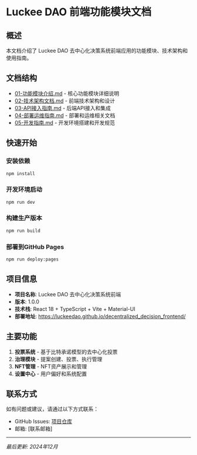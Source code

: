 # Luckee DAO 前端功能模块文档

## 概述

本文档介绍了 Luckee DAO 去中心化决策系统前端应用的功能模块、技术架构和使用指南。

## 文档结构

- [01-功能模块介绍.md](./01-功能模块介绍.md) - 核心功能模块详细说明
- [02-技术架构文档.md](./02-技术架构文档.md) - 前端技术架构和设计
- [03-API接入指南.md](./03-API接入指南.md) - 后端API接入和集成
- [04-部署运维指南.md](./04-部署运维指南.md) - 部署和运维相关文档
- [05-开发指南.md](./05-开发指南.md) - 开发环境搭建和开发规范

## 快速开始

### 安装依赖
```bash
npm install
```

### 开发环境启动
```bash
npm run dev
```

### 构建生产版本
```bash
npm run build
```

### 部署到GitHub Pages
```bash
npm run deploy:pages
```

## 项目信息

- **项目名称**: Luckee DAO 去中心化决策系统前端
- **版本**: 1.0.0
- **技术栈**: React 18 + TypeScript + Vite + Material-UI
- **部署地址**: https://luckeedao.github.io/decentralized_decision_frontend/

## 主要功能

1. **投票系统** - 基于比特承诺模型的去中心化投票
2. **治理模块** - 提案创建、投票、执行管理
3. **NFT管理** - NFT资产展示和管理
4. **设置中心** - 用户偏好和系统配置

## 联系方式

如有问题或建议，请通过以下方式联系：
- GitHub Issues: [项目仓库](https://github.com/LuckeeDAO/decentralized_decision_frontend)
- 邮箱: [联系邮箱]

---

*最后更新: 2024年12月*
